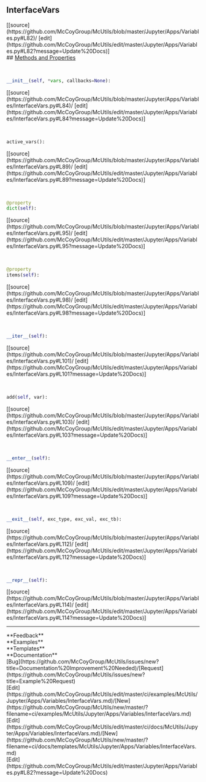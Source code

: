 ## <a id="McUtils.Jupyter.Apps.Variables.InterfaceVars">InterfaceVars</a> 

<div class="docs-source-link" markdown="1">
[[source](https://github.com/McCoyGroup/McUtils/blob/master/Jupyter/Apps/Variables.py#L82)/
[edit](https://github.com/McCoyGroup/McUtils/edit/master/Jupyter/Apps/Variables.py#L82?message=Update%20Docs)]
</div>









<div class="collapsible-section">
 <div class="collapsible-section collapsible-section-header" markdown="1">
## <a class="collapse-link" data-toggle="collapse" href="#methods" markdown="1"> Methods and Properties</a> <a class="float-right" data-toggle="collapse" href="#methods"><i class="fa fa-chevron-down"></i></a>
 </div>
 <div class="collapsible-section collapsible-section-body collapse show" id="methods" markdown="1">
 
<a id="McUtils.Jupyter.Apps.Variables.InterfaceVars.__init__" class="docs-object-method">&nbsp;</a> 
```python
__init__(self, *vars, callbacks=None): 
```
<div class="docs-source-link" markdown="1">
[[source](https://github.com/McCoyGroup/McUtils/blob/master/Jupyter/Apps/Variables/InterfaceVars.py#L84)/
[edit](https://github.com/McCoyGroup/McUtils/edit/master/Jupyter/Apps/Variables/InterfaceVars.py#L84?message=Update%20Docs)]
</div>


<a id="McUtils.Jupyter.Apps.Variables.InterfaceVars.active_vars" class="docs-object-method">&nbsp;</a> 
```python
active_vars(): 
```
<div class="docs-source-link" markdown="1">
[[source](https://github.com/McCoyGroup/McUtils/blob/master/Jupyter/Apps/Variables/InterfaceVars.py#L89)/
[edit](https://github.com/McCoyGroup/McUtils/edit/master/Jupyter/Apps/Variables/InterfaceVars.py#L89?message=Update%20Docs)]
</div>


<a id="McUtils.Jupyter.Apps.Variables.InterfaceVars.dict" class="docs-object-method">&nbsp;</a> 
```python
@property
dict(self): 
```
<div class="docs-source-link" markdown="1">
[[source](https://github.com/McCoyGroup/McUtils/blob/master/Jupyter/Apps/Variables/InterfaceVars.py#L95)/
[edit](https://github.com/McCoyGroup/McUtils/edit/master/Jupyter/Apps/Variables/InterfaceVars.py#L95?message=Update%20Docs)]
</div>


<a id="McUtils.Jupyter.Apps.Variables.InterfaceVars.items" class="docs-object-method">&nbsp;</a> 
```python
@property
items(self): 
```
<div class="docs-source-link" markdown="1">
[[source](https://github.com/McCoyGroup/McUtils/blob/master/Jupyter/Apps/Variables/InterfaceVars.py#L98)/
[edit](https://github.com/McCoyGroup/McUtils/edit/master/Jupyter/Apps/Variables/InterfaceVars.py#L98?message=Update%20Docs)]
</div>


<a id="McUtils.Jupyter.Apps.Variables.InterfaceVars.__iter__" class="docs-object-method">&nbsp;</a> 
```python
__iter__(self): 
```
<div class="docs-source-link" markdown="1">
[[source](https://github.com/McCoyGroup/McUtils/blob/master/Jupyter/Apps/Variables/InterfaceVars.py#L101)/
[edit](https://github.com/McCoyGroup/McUtils/edit/master/Jupyter/Apps/Variables/InterfaceVars.py#L101?message=Update%20Docs)]
</div>


<a id="McUtils.Jupyter.Apps.Variables.InterfaceVars.add" class="docs-object-method">&nbsp;</a> 
```python
add(self, var): 
```
<div class="docs-source-link" markdown="1">
[[source](https://github.com/McCoyGroup/McUtils/blob/master/Jupyter/Apps/Variables/InterfaceVars.py#L103)/
[edit](https://github.com/McCoyGroup/McUtils/edit/master/Jupyter/Apps/Variables/InterfaceVars.py#L103?message=Update%20Docs)]
</div>


<a id="McUtils.Jupyter.Apps.Variables.InterfaceVars.__enter__" class="docs-object-method">&nbsp;</a> 
```python
__enter__(self): 
```
<div class="docs-source-link" markdown="1">
[[source](https://github.com/McCoyGroup/McUtils/blob/master/Jupyter/Apps/Variables/InterfaceVars.py#L109)/
[edit](https://github.com/McCoyGroup/McUtils/edit/master/Jupyter/Apps/Variables/InterfaceVars.py#L109?message=Update%20Docs)]
</div>


<a id="McUtils.Jupyter.Apps.Variables.InterfaceVars.__exit__" class="docs-object-method">&nbsp;</a> 
```python
__exit__(self, exc_type, exc_val, exc_tb): 
```
<div class="docs-source-link" markdown="1">
[[source](https://github.com/McCoyGroup/McUtils/blob/master/Jupyter/Apps/Variables/InterfaceVars.py#L112)/
[edit](https://github.com/McCoyGroup/McUtils/edit/master/Jupyter/Apps/Variables/InterfaceVars.py#L112?message=Update%20Docs)]
</div>


<a id="McUtils.Jupyter.Apps.Variables.InterfaceVars.__repr__" class="docs-object-method">&nbsp;</a> 
```python
__repr__(self): 
```
<div class="docs-source-link" markdown="1">
[[source](https://github.com/McCoyGroup/McUtils/blob/master/Jupyter/Apps/Variables/InterfaceVars.py#L114)/
[edit](https://github.com/McCoyGroup/McUtils/edit/master/Jupyter/Apps/Variables/InterfaceVars.py#L114?message=Update%20Docs)]
</div>
 </div>
</div>












---


<div markdown="1" class="text-secondary">
<div class="container">
  <div class="row">
   <div class="col" markdown="1">
**Feedback**   
</div>
   <div class="col" markdown="1">
**Examples**   
</div>
   <div class="col" markdown="1">
**Templates**   
</div>
   <div class="col" markdown="1">
**Documentation**   
</div>
   <div class="col" markdown="1">
   
</div>
   <div class="col" markdown="1">
   
</div>
   <div class="col" markdown="1">
   
</div>
</div>
  <div class="row">
   <div class="col" markdown="1">
[Bug](https://github.com/McCoyGroup/McUtils/issues/new?title=Documentation%20Improvement%20Needed)/[Request](https://github.com/McCoyGroup/McUtils/issues/new?title=Example%20Request)   
</div>
   <div class="col" markdown="1">
[Edit](https://github.com/McCoyGroup/McUtils/edit/master/ci/examples/McUtils/Jupyter/Apps/Variables/InterfaceVars.md)/[New](https://github.com/McCoyGroup/McUtils/new/master/?filename=ci/examples/McUtils/Jupyter/Apps/Variables/InterfaceVars.md)   
</div>
   <div class="col" markdown="1">
[Edit](https://github.com/McCoyGroup/McUtils/edit/master/ci/docs/McUtils/Jupyter/Apps/Variables/InterfaceVars.md)/[New](https://github.com/McCoyGroup/McUtils/new/master/?filename=ci/docs/templates/McUtils/Jupyter/Apps/Variables/InterfaceVars.md)   
</div>
   <div class="col" markdown="1">
[Edit](https://github.com/McCoyGroup/McUtils/edit/master/Jupyter/Apps/Variables.py#L82?message=Update%20Docs)   
</div>
   <div class="col" markdown="1">
   
</div>
   <div class="col" markdown="1">
   
</div>
   <div class="col" markdown="1">
   
</div>
</div>
</div>
</div>